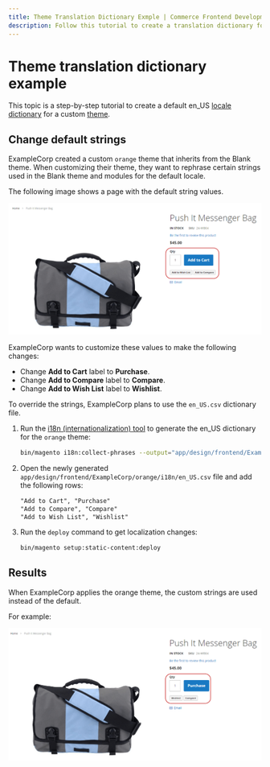 ```yaml
---
title: Theme Translation Dictionary Exmple | Commerce Frontend Development
description: Follow this tutorial to create a translation dictionary for an Adobe Commerce or Magento Open Source theme.
---
```


# Theme translation dictionary example

This topic is a step-by-step tutorial to create a default en_US [locale](https://glossary.magento.com/locale) [dictionary](dictionary.md) for a custom [theme](https://glossary.magento.com/theme).

## Change default strings

ExampleCorp created a custom `orange` theme that inherits from the Blank theme. When customizing their theme, they want to rephrase certain strings used in the Blank theme and modules for the default locale.

The following image shows a page with the default string values.

![Product page where the customized Compare string is displayed](../../_images/frontend/fdg_trans_bag.png)

ExampleCorp wants to customize these values to make the following changes:

-  Change **Add to Cart** label to **Purchase**.
-  Change **Add to Compare** label to **Compare**.
-  Change **Add to Wish List** label to **Wishlist**.

To override the strings, ExampleCorp plans to use the `en_US.csv` dictionary file.

1. Run the [i18n (internationalization) tool](https://experienceleague.adobe.com/docs/commerce-operations/configuration-guide/cli/localization.html) to generate the en_US dictionary for the `orange` theme:

   ```bash
   bin/magento i18n:collect-phrases --output="app/design/frontend/ExampleCorp/orange/i18n/en_US.csv" app/design/frontend/ExampleCorp/orange
   ```

1. Open the newly generated `app/design/frontend/ExampleCorp/orange/i18n/en_US.csv` file and add the following rows:

   ```text
   "Add to Cart", "Purchase"
   "Add to Compare", "Compare"
   "Add to Wish List", "Wishlist"
   ```

1. Run the `deploy` command to get localization changes:

   ```bash
   bin/magento setup:static-content:deploy
   ```

## Results

When ExampleCorp applies the orange theme, the custom strings are used instead of the default.

For example:

![Product page where the Add to Compare string is displayed](../../_images/frontend/fdg_translations_bag2.png)
